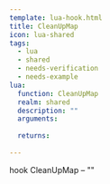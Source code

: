 ```yaml
---
template: lua-hook.html
title: CleanUpMap
icon: lua-shared
tags:
  - lua
  - shared
  - needs-verification
  - needs-example
lua:
  function: CleanUpMap
  realm: shared
  description: ""
  arguments:
  
  returns:
    
---
```


<div class="lua__search__keywords">
hook CleanUpMap &#x2013; ""
</div>
